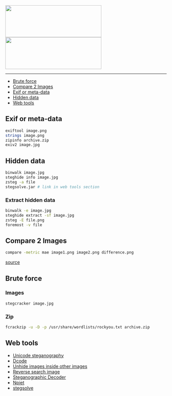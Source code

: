 <img width="300px" height="100px" src="https://user-images.githubusercontent.com/28403617/172732375-620951b9-2edf-4ed6-952b-0199a7ce0721.svg#gh-light-mode-only" />
<img width="300px" height="100px" src="https://user-images.githubusercontent.com/28403617/172732374-0737b581-3054-42e7-b3ba-b15b4a75253e.svg#gh-dark-mode-only" />

---

- [Brute force](#brute-force)
- [Compare 2 Images](#compare-2-images)
- [Exif or meta-data](#exif-or-meta-data)
- [Hidden data](#hidden-data)
- [Web tools](#web-tools)

## Exif or meta-data
```bash
exiftool image.png
strings image.png
zipinfo archive.zip
exiv2 image.jpg
```

## Hidden data
```bash
binwalk image.jpg
steghide info image.jpg
zsteg -a file
stegsolve.jar # link in web tools section
```

### Extract hidden data
```bash
binwalk -e image.jpg
steghide extract -sf image.jpg
zsteg -E file.png
foremost -v file
```

## Compare 2 Images
```bash
compare -metric mae image1.png image2.png difference.png
```
[source](https://www.imagemagick.org/script/compare.php)

## Brute force
### Images
```bash
stegcracker image.jpg
```

### Zip
```bash
fcrackzip -u -D -p /usr/share/wordlists/rockyou.txt archive.zip
```

## Web tools

- [Unicode steganography](https://www.irongeek.com/i.php?page=security/unicode-steganography-homoglyph-encoder)
- [Dcode](https://www.dcode.fr/)
- [Unhide images inside other images](https://incoherency.co.uk/image-steganography/#unhide)
- [Reverse search image](https://tineye.com/)
- [Steganographic Decoder](https://futureboy.us/stegano/decinput.html)
- [Npiet](https://www.bertnase.de/npiet/npiet-execute.php)
- [stegsolve](https://github.com/eugenekolo/sec-tools/tree/master/stego/stegsolve/stegsolve)
